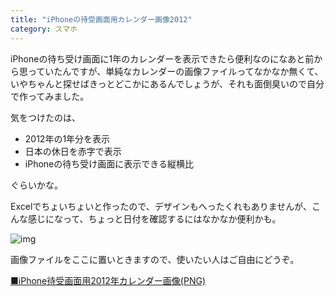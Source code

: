 ```yaml
---
title: "iPhoneの待受画面用カレンダー画像2012"
category: スマホ
---
```


iPhoneの待ち受け画面に1年のカレンダーを表示できたら便利なのになあと前から思っていたんですが、単純なカレンダーの画像ファイルってなかなか無くて、いやちゃんと探せばきっとどこかにあるんでしょうが、それも面倒臭いので自分で作ってみました。

気をつけたのは、

- 2012年の1年分を表示
- 日本の休日を赤字で表示
- iPhoneの待ち受け画面に表示できる縦横比

ぐらいかな。

Excelでちょいちょいと作ったので、デザインもへったくれもありませんが、こんな感じになって、ちょっと日付を確認するにはなかなか便利かも。

![img](img/20120513-001.jpg)

画像ファイルをここに置いときますので、使いたい人はご自由にどうぞ。

[■iPhone待受画面用2012年カレンダー画像(PNG)](resources/iPhoneCal2012.png)
